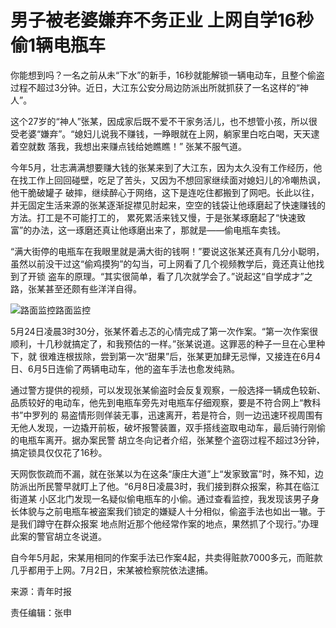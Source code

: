# 男子被老婆嫌弃不务正业 上网自学16秒偷1辆电瓶车

你能想到吗？一名之前从未“下水”的新手，16秒就能解锁一辆电动车，且整个偷盗过程不超过3分钟。近日，大江东公安分局边防派出所就抓获了一名这样的“神人”。

这个27岁的“神人”张某，因成家后既不爱不干家务活儿，也不想管小孩，所以很受老婆“嫌弃”。“媳妇儿说我不赚钱，一睁眼就在上网，躺家里白吃白喝，天天逮着空就数
落我，我想出来赚点钱给她瞧瞧！” 张某不服气道。

今年5月，壮志满满想要赚大钱的张某来到了大江东，因为太久没有工作经历，他在找工作上回回碰壁，吃足了苦头，又因为不想回家继续面对媳妇儿的冷嘲热讽，他干脆破罐子
破摔，继续醉心于网络，这下是连吃住都搬到了网吧。长此以往，并无固定生活来源的张某逐渐捉襟见肘起来，空空的钱袋让他琢磨起了快速赚钱的方法。打工是不可能打工的，
累死累活来钱又慢，于是张某琢磨起了“快速致富”的办法，这一琢磨还真让他琢磨出来了，那就是——偷电瓶车卖钱。

“满大街停的电瓶车在我眼里就是满大街的钱啊！”要说这张某还真有几分小聪明，虽然以前没干过这“偷鸡摸狗”的勾当，可上网看了几个视频教学后，竟还真让他找到了开锁
盗车的原理。“其实很简单，看了几次就学会了。”说起这“自学成才”之路，张某甚至还颇有些洋洋自得。

![路面监控](http://n.sinaimg.cn/news/crawl/536/w319h217/20180709/7kcl-hezpzwt7745450.jpg)路面监控

5月24日凌晨3时30分，张某怀着忐忑的心情完成了第一次作案。“第一次作案很顺利，十几秒就搞定了，和我预估的一样。”张某说道。这罪恶的种子一旦在心里种下，就
很难连根拔除，尝到第一次“甜果”后，张某更加肆无忌惮，又接连在6月4日、6月5日连偷了两辆电动车，他的盗车手法也愈发纯熟。

通过警方提供的视频，可以发现张某偷盗时会反复观察，一般选择一辆成色较新、品质较好的电动车，他先到电瓶车旁先对电瓶车仔细观察，要是不符合网上“教科书”中罗列的
易盗情形则佯装无事，迅速离开，若是符合，则一边迅速环视周围有无他人发现，一边撬开前板，破坏报警装置，双手搭线盗取电动车，最后骑行刚偷的电瓶车离开。据办案民警
胡立冬向记者介绍，张某整个盗窃过程不超过3分钟，搞定锁具仅仅花了16秒。

天网恢恢疏而不漏，就在张某以为在这条“康庄大道”上“发家致富”时，殊不知，边防派出所民警早就盯上了他。“6月8日凌晨3时，我们接到群众报案，称其在临江街道某
小区北门发现一名疑似偷电瓶车的小偷。通过查看监控，我发现该男子身长体貌与之前电瓶车被盗案我们锁定的嫌疑人十分相似，偷盗手法也如出一辙。于是我们蹲守在群众报案
地点附近那个他经常作案的地点，果然抓了个现行。”办理此案的警官胡立冬说道。

自今年5月起，宋某用相同的作案手法已作案4起，共卖得赃款7000多元，而赃款几乎都用于上网。7月2日，宋某被检察院依法逮捕。

来源：青年时报

责任编辑：张申

